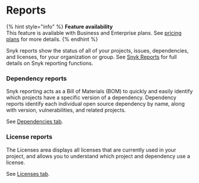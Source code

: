 # Reports

{% hint style="info" %}
**Feature availability**\
This feature is available with Business and Enterprise plans. See [pricing plans](https://snyk.io/plans/) for more details.
{% endhint %}

Snyk reports show the status of all of your projects, issues, dependencies, and licenses, for your organization or group. See [Snyk Reports](../fixing-and-prioritizing-issues/snyk-reports/) for full details on Snyk reporting functions.

### Dependency reports

Snyk reporting acts as a Bill of Materials (BOM) to quickly and easily identify which projects have a specific version of a dependency. Dependency reports identify each individual open source dependency by name, along with version, vulnerabilities, and related projects.

See [Dependencies tab](../fixing-and-prioritizing-issues/snyk-reports/dependencies-tab.md).

### License reports

The Licenses area displays all licenses that are currently used in your project, and allows you to understand which project and dependency use a license.

See [Licenses tab](https://docs.snyk.io/reports-1/reports/licenses-tab).
